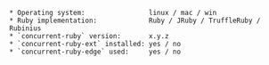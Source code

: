 

<!-- Thank you for submitting an issue!. 
     Please fill following if applicable, delete otherwise: -->
```
* Operating system:                linux / mac / win
* Ruby implementation:             Ruby / JRuby / TruffleRuby / Rubinius
* `concurrent-ruby` version:       x.y.z
* `concurrent-ruby-ext` installed: yes / no
* `concurrent-ruby-edge` used:     yes / no
```
